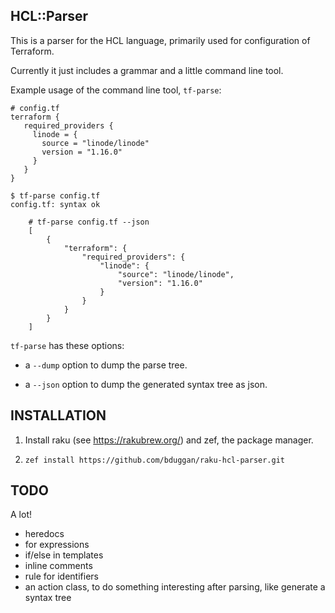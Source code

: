 ## HCL::Parser

This is a parser for the HCL language, primarily used for configuration of Terraform.

Currently it just includes a grammar and a little command line tool.

Example usage of the command line tool, `tf-parse`:

    # config.tf
    terraform {
       required_providers {
         linode = {
           source = "linode/linode"
           version = "1.16.0"
         }
       }
    }

    $ tf-parse config.tf
    config.tf: syntax ok

		# tf-parse config.tf --json
		[
			{
				"terraform": {
					"required_providers": {
						"linode": {
							"source": "linode/linode",
							"version": "1.16.0"
						}
					}
				}
			}
		]

`tf-parse` has these options:

* a `--dump` option to dump the parse tree.

* a `--json` option to dump the generated syntax tree as json.

## INSTALLATION

1. Install raku (see https://rakubrew.org/) and zef, the package manager.

2. `zef install https://github.com/bduggan/raku-hcl-parser.git`

## TODO

A lot!

- heredocs
- for expressions
- if/else in templates
- inline comments
- rule for identifiers
- an action class, to do something interesting after parsing, like generate a syntax tree
